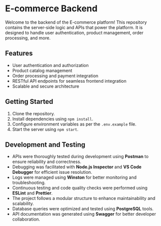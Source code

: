 # E-commerce Backend

Welcome to the backend of the E-commerce platform! This repository contains the server-side logic and APIs that power the platform. It is designed to handle user authentication, product management, order processing, and more.

## Features

- User authentication and authorization
- Product catalog management
- Order processing and payment integration
- RESTful API endpoints for seamless frontend integration
- Scalable and secure architecture

## Getting Started

1. Clone the repository.
2. Install dependencies using `npm install`.
3. Configure environment variables as per the `.env.example` file.
4. Start the server using `npm start`.

## Development and Testing

- APIs were thoroughly tested during development using **Postman** to ensure reliability and correctness.
- Debugging was facilitated with **Node.js Inspector** and **VS Code Debugger** for efficient issue resolution.
- Logs were managed using **Winston** for better monitoring and troubleshooting.
- Continuous testing and code quality checks were performed using **ESLint** and **Prettier**.
- The project follows a modular structure to enhance maintainability and scalability.
- Database queries were optimized and tested using **PostgreSQL** tools.
- API documentation was generated using **Swagger** for better developer collaboration.
